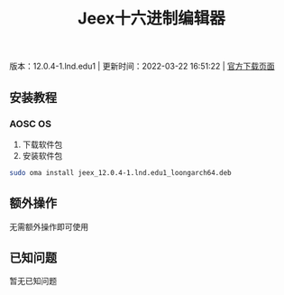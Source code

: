 ﻿---
id: 330
title: Jeex十六进制编辑器
toc: true
weight: 330
---

版本：12.0.4-1.lnd.edu1 | 更新时间：2022-03-22 16:51:22 | [官方下载页面](http://app.loongapps.cn/#/detail/330)

## 安装教程 

### AOSC OS 

1. 下载软件包
2. 安装软件包

```bash
sudo oma install jeex_12.0.4-1.lnd.edu1_loongarch64.deb
```

## 额外操作

无需额外操作即可使用

## 已知问题

暂无已知问题

